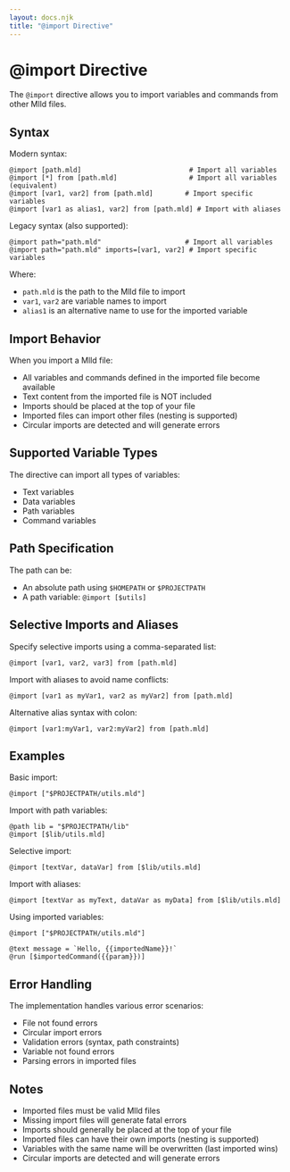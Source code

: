 ```yaml
---
layout: docs.njk
title: "@import Directive"
---
```


# @import Directive

The `@import` directive allows you to import variables and commands from other Mlld files.

## Syntax

Modern syntax:
```mlld
@import [path.mld]                           # Import all variables
@import [*] from [path.mld]                  # Import all variables (equivalent)
@import [var1, var2] from [path.mld]        # Import specific variables
@import [var1 as alias1, var2] from [path.mld] # Import with aliases
```

Legacy syntax (also supported):
```mlld
@import path="path.mld"                     # Import all variables
@import path="path.mld" imports=[var1, var2] # Import specific variables
```

Where:
- `path.mld` is the path to the Mlld file to import
- `var1`, `var2` are variable names to import
- `alias1` is an alternative name to use for the imported variable

## Import Behavior

When you import a Mlld file:
- All variables and commands defined in the imported file become available
- Text content from the imported file is NOT included
- Imports should be placed at the top of your file
- Imported files can import other files (nesting is supported)
- Circular imports are detected and will generate errors

## Supported Variable Types

The directive can import all types of variables:
- Text variables
- Data variables
- Path variables
- Command variables

## Path Specification

The path can be:
- An absolute path using `$HOMEPATH` or `$PROJECTPATH`
- A path variable: `@import [$utils]`

## Selective Imports and Aliases

Specify selective imports using a comma-separated list:
```mlld
@import [var1, var2, var3] from [path.mld]
```

Import with aliases to avoid name conflicts:
```mlld
@import [var1 as myVar1, var2 as myVar2] from [path.mld]
```

Alternative alias syntax with colon:
```mlld
@import [var1:myVar1, var2:myVar2] from [path.mld]
```

## Examples

Basic import:
```mlld
@import ["$PROJECTPATH/utils.mld"]
```

Import with path variables:
```mlld
@path lib = "$PROJECTPATH/lib"
@import [$lib/utils.mld]
```

Selective import:
```mlld
@import [textVar, dataVar] from [$lib/utils.mld]
```

Import with aliases:
```mlld
@import [textVar as myText, dataVar as myData] from [$lib/utils.mld]
```

Using imported variables:
```mlld
@import ["$PROJECTPATH/utils.mld"]

@text message = `Hello, {{importedName}}!`
@run [$importedCommand({{param}})]
```

## Error Handling

The implementation handles various error scenarios:
- File not found errors
- Circular import errors
- Validation errors (syntax, path constraints)
- Variable not found errors
- Parsing errors in imported files

## Notes

- Imported files must be valid Mlld files
- Missing import files will generate fatal errors
- Imports should generally be placed at the top of your file
- Imported files can have their own imports (nesting is supported)
- Variables with the same name will be overwritten (last imported wins)
- Circular imports are detected and will generate errors